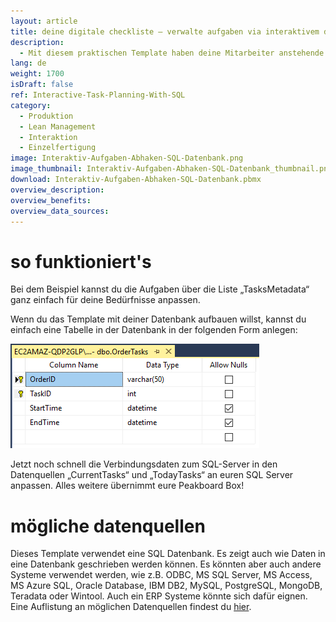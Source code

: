 ```yaml
---
layout: article
title: deine digitale checkliste – verwalte aufgaben via interaktivem dashboard
description: 
  - Mit diesem praktischen Template haben deine Mitarbeiter anstehende Aufgaben jederzeit im Blick und verwalten Aufträge oder Projekte noch effizienter. Darüber hinaus werden ihnen die nächsten zu erledigenden Aufgaben angezeigt und sie sehen direkt wie viel Zeit dafür vorgesehen ist. Wird die Peakboard Box an einen Touchscreen angeschlossen, lässt sich außerdem festhalten, wie lange es dauert, bis eine Aufgabe erledigt ist. Mit einem Klick auf den Touchscreen werden diese Informationen in einem SQL-Server gesichert und helfen dir dabei Prozesse nachhaltig zu optimieren.
lang: de
weight: 1700
isDraft: false
ref: Interactive-Task-Planning-With-SQL
category:
  - Produktion
  - Lean Management
  - Interaktion
  - Einzelfertigung
image: Interaktiv-Aufgaben-Abhaken-SQL-Datenbank.png
image_thumbnail: Interaktiv-Aufgaben-Abhaken-SQL-Datenbank_thumbnail.png
download: Interaktiv-Aufgaben-Abhaken-SQL-Datenbank.pbmx
overview_description:
overview_benefits:
overview_data_sources:
---
```

# so funktioniert's 

Bei dem Beispiel kannst du die Aufgaben über die Liste „TasksMetadata“ ganz einfach für deine Bedürfnisse anpassen.

Wenn du das Template mit deiner Datenbank aufbauen willst, kannst du einfach eine Tabelle in der Datenbank in der folgenden Form anlegen: 

![](img/SQL-Database-Overview.png)

Jetzt noch schnell die Verbindungsdaten zum SQL-Server in den Datenquellen „CurrentTasks“ und „TodayTasks“ an euren SQL Server anpassen. Alles weitere übernimmt eure Peakboard Box!

# mögliche datenquellen

Dieses Template verwendet eine SQL Datenbank. Es zeigt auch wie Daten in eine Datenbank geschrieben werden können. Es könnten aber auch andere Systeme verwendet werden, wie z.B. ODBC, MS SQL Server, MS Access, MS Azure SQL, Oracle Database, IBM DB2, MySQL, PostgreSQL, MongoDB, Teradata oder Wintool. Auch ein ERP Systeme könnte sich dafür eignen. Eine Auflistung an möglichen Datenquellen findest du [hier](https://peakboard.com/produkt/peakboard-versionen/#schnittstellen).
